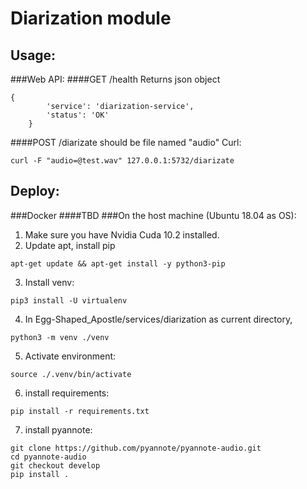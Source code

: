 # Diarization module
## Usage:
###Web API:
####GET /health
Returns json object
```
{
        'service': 'diarization-service',
        'status': 'OK'
    }
```
####POST /diarizate
should be file named "audio"
Curl:
```
curl -F "audio=@test.wav" 127.0.0.1:5732/diarizate
```
## Deploy:
###Docker
####TBD
###On the host machine (Ubuntu 18.04 as OS):
1) Make sure you have Nvidia Cuda 10.2 installed.
2) Update apt, install pip
```
apt-get update && apt-get install -y python3-pip
```
3) Install venv:
```
pip3 install -U virtualenv
```
4) In Egg-Shaped_Apostle/services/diarization as current directory,
```
python3 -m venv ./venv
```
5) Activate environment:
```
source ./.venv/bin/activate
```
6) install requirements:
```
pip install -r requirements.txt
```
7) install pyannote:
```
git clone https://github.com/pyannote/pyannote-audio.git
cd pyannote-audio
git checkout develop
pip install .
```